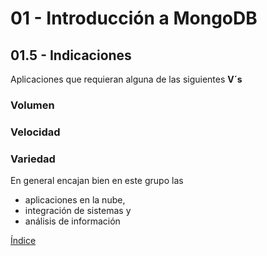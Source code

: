 # 01 - Introducción a MongoDB

## 01.5 - Indicaciones

Aplicaciones que requieran alguna de las siguientes **V´s**

### Volumen

### Velocidad

### Variedad

En general encajan bien en este grupo las
  - aplicaciones en la nube,
  - integración de sistemas y
  - análisis de información


[Índice](https://github.com/AcademiaBinaria/MongoDB/blob/master/01-presentando-mongodb/01-introduccion.md) 
  
